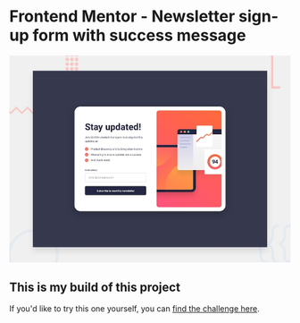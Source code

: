 # Frontend Mentor - Newsletter sign-up form with success message

![Design preview for the Newsletter sign-up form with success message coding challenge](./design/desktop-preview.jpg)

## This is my build of this project

If you'd like to try this one yourself, you can [find the challenge here](https://www.frontendmentor.io/challenges/newsletter-signup-form-with-success-message-3FC1AZbNrv).


